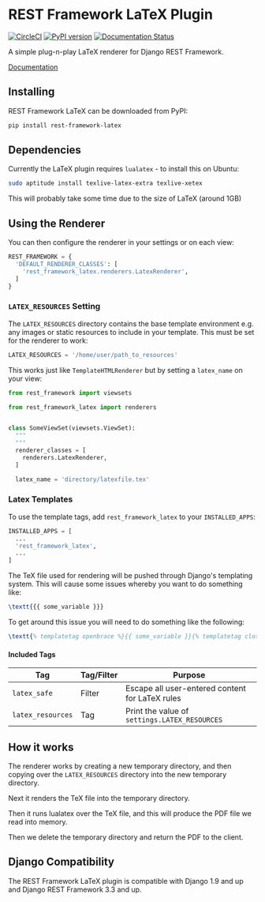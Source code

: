 # REST Framework LaTeX Plugin

[![CircleCI](https://circleci.com/gh/mypebble/rest-framework-latex.svg?style=svg)](https://circleci.com/gh/mypebble/rest-framework-latex)
[![PyPI version](https://badge.fury.io/py/rest-framework-latex.svg)](https://badge.fury.io/py/rest-framework-latex)
[![Documentation Status](https://readthedocs.org/projects/drf-latex/badge/?version=latest)](http://drf-latex.readthedocs.io/en/latest/?badge=latest)

A simple plug-n-play LaTeX renderer for Django REST Framework.

[Documentation](http://drf-latex.readthedocs.io/en/latest/)

## Installing

REST Framework LaTeX can be downloaded from PyPI:

```bash
pip install rest-framework-latex
```

## Dependencies

Currently the LaTeX plugin requires `lualatex` - to install this on Ubuntu:

```bash
sudo aptitude install texlive-latex-extra texlive-xetex
```

This will probably take some time due to the size of LaTeX (around 1GB)

## Using the Renderer

You can then configure the renderer in your settings or on each view:

```python
REST_FRAMEWORK = {
  'DEFAULT_RENDERER_CLASSES': [
    'rest_framework_latex.renderers.LatexRenderer',
  ]
}
```

### `LATEX_RESOURCES` Setting

The `LATEX_RESOURCES` directory contains the base template environment e.g.
any images or static resources to include in your template. This must be set for
the renderer to work:

```python
LATEX_RESOURCES = '/home/user/path_to_resources'
```

This works just like `TemplateHTMLRenderer` but by setting a `latex_name` on
your view:

```python
from rest_framework import viewsets

from rest_framework_latex import renderers


class SomeViewSet(viewsets.ViewSet):
  """
  """
  renderer_classes = [
    renderers.LatexRenderer,
  ]

  latex_name = 'directory/latexfile.tex'
```

### Latex Templates

To use the template tags, add `rest_framework_latex` to your `INSTALLED_APPS`:

```python
INSTALLED_APPS = [
  ...
  'rest_framework_latex',
  ...
]
```

The TeX file used for rendering will be pushed through Django's templating
system. This will cause some issues whereby you want to do something like:

```latex
\textt{{{ some_variable }}}
```

To get around this issue you will need to do something like the following:

```latex
\textt{% templatetag openbrace %}{{ some_variable }}{% templatetag closebrace %}
```

#### Included Tags

|        Tag        | Tag/Filter  |                    Purpose                      |
|-------------------|-------------|-------------------------------------------------|
|    `latex_safe`   |    Filter   | Escape all user-entered content for LaTeX rules |
| `latex_resources` |      Tag    |  Print the value of `settings.LATEX_RESOURCES`  |

## How it works

The renderer works by creating a new temporary directory, and then copying
over the `LATEX_RESOURCES` directory into the new temporary directory.

Next it renders the TeX file into the temporary directory.

Then it runs lualatex over the TeX file, and this will produce the PDF file
we read into memory.

Then we delete the temporary directory and return the PDF to the client.

## Django Compatibility

The REST Framework LaTeX plugin is compatible with Django 1.9 and up and
Django REST Framework 3.3 and up.
